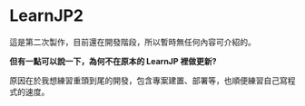 # LearnJP2

這是第二次製作，目前還在開發階段，所以暫時無任何內容可介紹的。

**但有一點可以說一下，為何不在原本的 LearnJP 裡做更新?**

原因在於我想練習重頭到尾的開發，包含專案建置、部署等，也順便練習自己寫程式的速度。
